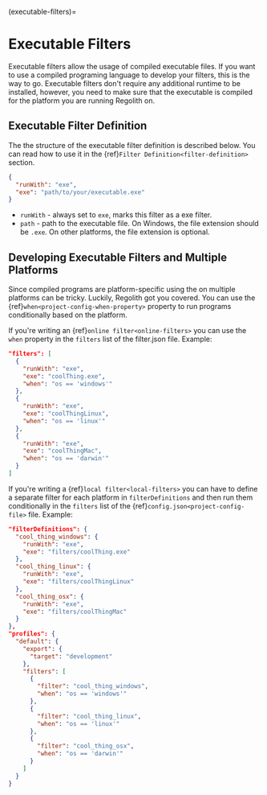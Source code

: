 (executable-filters)=
# Executable Filters

Executable filters allow the usage of compiled executable files. If you want to use a compiled programing language to develop your filters, this is the way to go. Executable filters don't require any additional runtime to be installed, however, you need to make sure that the executable is compiled for the platform you are running Regolith on.

## Executable Filter Definition

The the structure of the executable filter definition is described below. You can read how to use it in the {ref}`Filter Definition<filter-definition>` section.

```json
{
  "runWith": "exe",
  "exe": "path/to/your/executable.exe"
}
```

- `runWith` - always set to `exe`, marks this filter as a exe filter.
- `path` - path to the executable file. On Windows, the file extension should be `.exe`. On other platforms, the file extension is optional.

## Developing Executable Filters and Multiple Platforms

Since compiled programs are platform-specific using the on multiple platforms can be tricky. Luckily, Regolith got you covered. You can use the {ref}`when<project-config-when-property>` property to run programs conditionally based on the platform.

If you're writing an {ref}`online filter<online-filters>` you can use the `when` property in the `filters` list of the filter.json file. Example:
````json
"filters": [
  {
    "runWith": "exe",
    "exe": "coolThing.exe",
    "when": "os == 'windows'"
  },
  {
    "runWith": "exe",
    "exe": "coolThingLinux",
    "when": "os == 'linux'"
  },
  {
    "runWith": "exe",
    "exe": "coolThingMac",
    "when": "os == 'darwin'"
  }
]
````

If you're writing a {ref}`local filter<local-filters>` you can have to define a separate filter for each platform in `filterDefinitions` and then run them conditionally in the `filters` list of the {ref}`config.json<project-config-file>` file. Example:
```json
"filterDefinitions": {
  "cool_thing_windows": {
    "runWith": "exe",
    "exe": "filters/coolThing.exe"
  },
  "cool_thing_linux": {
    "runWith": "exe",
    "exe": "filters/coolThingLinux"
  },
  "cool_thing_osx": {
    "runWith": "exe",
    "exe": "filters/coolThingMac"
  }
},
"profiles": {
  "default": {
    "export": {
      "target": "development"
    },
    "filters": [
      {
        "filter": "cool_thing_windows",
        "when": "os == 'windows'"
      },
      {
        "filter": "cool_thing_linux",
        "when": "os == 'linux'"
      },
      {
        "filter": "cool_thing_osx",
        "when": "os == 'darwin'"
      }
    ]
  }
}
```


